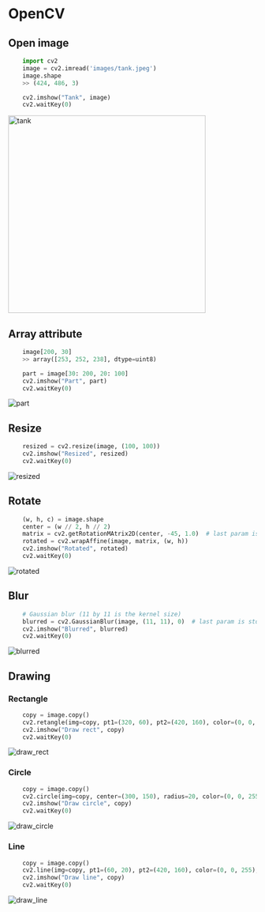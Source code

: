 # OpenCV
## Open image
```python
    import cv2
    image = cv2.imread('images/tank.jpeg')
    image.shape
    >> (424, 486, 3)

    cv2.imshow("Tank", image)
    cv2.waitKey(0)
```
<img src="../images/part_in_app.png" alt="tank" width="400"/>

## Array attribute
```python
    image[200, 30]
    >> array([253, 252, 238], dtype=uint8)

    part = image[30: 200, 20: 100]
    cv2.imshow("Part", part)
    cv2.waitKey(0)
```
![part](../images/part_in_app.png)

## Resize
```python
    resized = cv2.resize(image, (100, 100))
    cv2.imshow("Resized", resized)
    cv2.waitKey(0)
```
![resized](../images/resize_in_app.png)

## Rotate
```python
    (w, h, c) = image.shape
    center = (w // 2, h // 2)
    matrix = cv2.getRotationMAtrix2D(center, -45, 1.0)  # last param is scale
    rotated = cv2.wrapAffine(image, matrix, (w, h))
    cv2.imshow("Rotated", rotated)
    cv2.waitKey(0)
```
![rotated](../images/rotate_in_app.png)

## Blur
```python
    # Gaussian blur (11 by 11 is the kernel size)
    blurred = cv2.GaussianBlur(image, (11, 11), 0)  # last param is std of x or y if zero both caculate from kernel size
    cv2.imshow("Blurred", blurred)
    cv2.waitKey(0)
```
![blurred](../images/blur_in_app.png)

## Drawing
### Rectangle
``` python
    copy = image.copy()
    cv2.retangle(img=copy, pt1=(320, 60), pt2=(420, 160), color=(0, 0, 255), thickness=2)
    cv2.imshow("Draw rect", copy)
    cv2.waitKey(0)
```
![draw_rect](../images/draw_rect_in_app.png)

### Circle
``` python
    copy = image.copy()
    cv2.circle(img=copy, center=(300, 150), radius=20, color=(0, 0, 255), thickness=2)
    cv2.imshow("Draw circle", copy)
    cv2.waitKey(0)
```
![draw_circle](../images/draw_circle_in_app.png)

### Line
``` python
    copy = image.copy()
    cv2.line(img=copy, pt1=(60, 20), pt2=(420, 160), color=(0, 0, 255), thickness=2)
    cv2.imshow("Draw line", copy)
    cv2.waitKey(0)
```
![draw_line](../images/draw_line_in_app.png)

